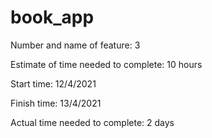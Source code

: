 # book_app
Number and name of feature: 3

Estimate of time needed to complete: 10 hours

Start time: 12/4/2021

Finish time: 13/4/2021

Actual time needed to complete: 2 days